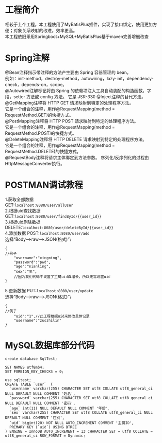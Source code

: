 # 工程简介
相较于上个工程，本工程使用了MyBatisPlus插件，实现了接口绑定，使用更加方便；对象关系映射的改进，效率更高。\
本工程依旧采用Springboot+MySQL+MyBatisPlus基于maven完善增删改查
# Spring注解
@Bean注释指示带注释的方法产生要由 Spring 容器管理的 bean。\
例如：init-method，destroy-method，autowiring，lazy-init，dependency-check，depends-on，scope。\
@Autowired注解标记将由 Spring 的依赖项注入工具自动装配的构造函数，字段，setter 方法或 config 方法。 它是 JSR-330 @Inject注释的替代方法。\
@GetMapping注释将 HTTP GET 请求映射到特定的处理程序方法。\
它是一个组合的注释，用作@RequestMapping(method = RequestMethod.GET)的快捷方式。\
@PostMapping注释将 HTTP POST 请求映射到特定的处理程序方法。 \
它是一个组合的注释，用作@RequestMapping(method = RequestMethod.POST)的快捷方式。\
@DeleteMapping注释将 HTTP DELETE 请求映射到特定的处理程序方法。\
它是一个组合的注释，用作@RequestMapping(method = RequestMethod.DELETE)的快捷方式。\
@RequestBody注释将请求主体绑定到方法参数。 序列化/反序列化的过程由HttpMessageConverter执行。
# POSTMAN调试教程
1.获取全部数据\
GET:`localhost:8080/user/allUser`\
2.根据uid查找数据\
GET:`localhost:8080/user/findById/{{user_id}}`\
3.根据uid删除数据\
DELETE:`localhost:8080/user/deleteById/{{user_id}}`\
4.添加数据
POST:`localhost:8080/user/add`\
选择“Body-->raw-->JSON(格式)”\
```//文本框中填写
{
//例子
    "username":"xingming",
    "password":"pwd",
    "age":"nianling",
    "sex":"男",
    //因为我们代码中设置了主键uid自增长，所以无需设置uid
}
```
5.更新数据
PUT:`localhost:8080/user/update`\
选择“Body-->raw-->JSON(格式)”\
```//文本框中填写
{
//例子
    "uid":"1",//此工程根据uid来修改具体记录
    "username":"zuozhilin"
}
```
# MySQL数据库部分代码
```
create database SqlTest;

SET NAMES utf8mb4;
SET FOREIGN_KEY_CHECKS = 0;

use sqltest;
CREATE TABLE `user`  (
  `username` varchar(255) CHARACTER SET utf8 COLLATE utf8_general_ci NULL DEFAULT NULL COMMENT '姓名',
  `password` varchar(255) CHARACTER SET utf8 COLLATE utf8_general_ci NULL DEFAULT NULL COMMENT '密码',
  `age` int(11) NULL DEFAULT NULL COMMENT '年龄',
  `sex` varchar(255) CHARACTER SET utf8 COLLATE utf8_general_ci NULL DEFAULT NULL COMMENT '性别',
  `uid` bigint(20) NOT NULL AUTO_INCREMENT COMMENT '主键ID',
  PRIMARY KEY (`uid`) USING BTREE
) ENGINE = InnoDB AUTO_INCREMENT = 13 CHARACTER SET = utf8 COLLATE = utf8_general_ci ROW_FORMAT = Dynamic;
```

